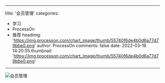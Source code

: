
---
title: '会员管理'
categories: 
 - 学习
 - ProcessOn
 - 推荐
headimg: 'https://img.processon.com/chart_image/thumb/55740f6de4b0d6a77d79bbe0.png'
author: ProcessOn
comments: false
date: 2022-03-16 14:20:55
thumbnail: 'https://img.processon.com/chart_image/thumb/55740f6de4b0d6a77d79bbe0.png'
---

<div>   
<img class="thumb" alt="会员管理" src="https://img.processon.com/chart_image/thumb/55740f6de4b0d6a77d79bbe0.png" referrerpolicy="no-referrer">
<p></p>  
</div>
            